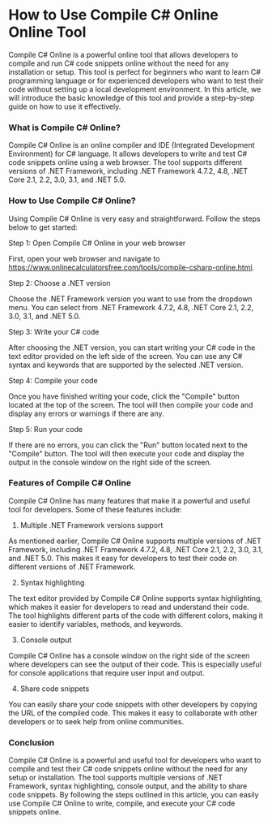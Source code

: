 How to Use Compile C# Online Online Tool
========================================

Compile C# Online is a powerful online tool that allows developers to compile and run C# code snippets online without the need for any installation or setup. This tool is perfect for beginners who want to learn C# programming language or for experienced developers who want to test their code without setting up a local development environment. In this article, we will introduce the basic knowledge of this tool and provide a step-by-step guide on how to use it effectively.

### What is Compile C# Online?

Compile C# Online is an online compiler and IDE (Integrated Development Environment) for C# language. It allows developers to write and test C# code snippets online using a web browser. The tool supports different versions of .NET Framework, including .NET Framework 4.7.2, 4.8, .NET Core 2.1, 2.2, 3.0, 3.1, and .NET 5.0.

### How to Use Compile C# Online?

Using Compile C# Online is very easy and straightforward. Follow the steps below to get started:

Step 1: Open Compile C# Online in your web browser

First, open your web browser and navigate to <https://www.onlinecalculatorsfree.com/tools/compile-csharp-online.html>.

Step 2: Choose a .NET version

Choose the .NET Framework version you want to use from the dropdown menu. You can select from .NET Framework 4.7.2, 4.8, .NET Core 2.1, 2.2, 3.0, 3.1, and .NET 5.0.

Step 3: Write your C# code

After choosing the .NET version, you can start writing your C# code in the text editor provided on the left side of the screen. You can use any C# syntax and keywords that are supported by the selected .NET version.

Step 4: Compile your code

Once you have finished writing your code, click the "Compile" button located at the top of the screen. The tool will then compile your code and display any errors or warnings if there are any.

Step 5: Run your code

If there are no errors, you can click the "Run" button located next to the "Compile" button. The tool will then execute your code and display the output in the console window on the right side of the screen.

### Features of Compile C# Online

Compile C# Online has many features that make it a powerful and useful tool for developers. Some of these features include:

1. Multiple .NET Framework versions support

As mentioned earlier, Compile C# Online supports multiple versions of .NET Framework, including .NET Framework 4.7.2, 4.8, .NET Core 2.1, 2.2, 3.0, 3.1, and .NET 5.0. This makes it easy for developers to test their code on different versions of .NET Framework.

2. Syntax highlighting

The text editor provided by Compile C# Online supports syntax highlighting, which makes it easier for developers to read and understand their code. The tool highlights different parts of the code with different colors, making it easier to identify variables, methods, and keywords.

3. Console output

Compile C# Online has a console window on the right side of the screen where developers can see the output of their code. This is especially useful for console applications that require user input and output.

4. Share code snippets

You can easily share your code snippets with other developers by copying the URL of the compiled code. This makes it easy to collaborate with other developers or to seek help from online communities.

### Conclusion

Compile C# Online is a powerful and useful tool for developers who want to compile and test their C# code snippets online without the need for any setup or installation. The tool supports multiple versions of .NET Framework, syntax highlighting, console output, and the ability to share code snippets. By following the steps outlined in this article, you can easily use Compile C# Online to write, compile, and execute your C# code snippets online.